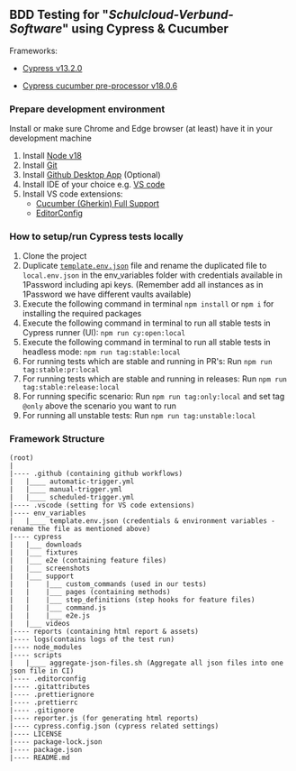 ## BDD Testing for "_Schulcloud-Verbund-Software_" using Cypress & Cucumber

Frameworks:

- [Cypress v13.2.0](https://docs.cypress.io/guides/references/changelog#12-8-0)

- [Cypress cucumber pre-processor v18.0.6](https://github.com/badeball/cypress-cucumber-preprocessor)

### Prepare development environment

Install or make sure Chrome and Edge browser (at least) have it in your development machine

1. Install [Node v18](https://nodejs.org/dist/)
2. Install [Git](https://git-scm.com/downloads)
3. Install [Github Desktop App](https://desktop.github.com/) (Optional)
4. Install IDE of your choice e.g. [VS code](https://code.visualstudio.com/download)
5. Install VS code extensions:
   - [Cucumber (Gherkin) Full Support](https://marketplace.visualstudio.com/items?itemName=alexkrechik.cucumberautocomplete)
   - [EditorConfig](https://marketplace.visualstudio.com/items?itemName=EditorConfig.EditorConfig)

### How to setup/run Cypress tests locally

1. Clone the project
2. Duplicate [`template.env.json`](env_variables/template.env.json) file and rename the duplicated file to `local.env.json` in the env_variables folder with credentials available in 1Password including api keys. (Remember add all instances as in 1Password we have different vaults available)
3. Execute the following command in terminal `npm install` or `npm i` for installing the required packages
4. Execute the following command in terminal to run all stable tests in Cypress runner (UI): `npm run cy:open:local`
5. Execute the following command in terminal to run all stable tests in headless mode: `npm run tag:stable:local`
6. For running tests which are stable and running in PR's: Run `npm run tag:stable:pr:local`
7. For running tests which are stable and running in releases: Run `npm run tag:stable:release:local`
8. For running specific scenario: Run `npm run tag:only:local` and set tag `@only` above the scenario you want to run
9. For running all unstable tests: Run `npm run tag:unstable:local`

### Framework Structure

```text
(root)
|
|---- .github (containing github workflows)
|   |____ automatic-trigger.yml
|   |____ manual-trigger.yml
|   |____ scheduled-trigger.yml
|---- .vscode (setting for VS code extensions)
|---- env_variables
|   |____ template.env.json (credentials & environment variables - rename the file as mentioned above)
|---- cypress
|   |___ downloads
|   |___ fixtures
|   |___ e2e (containing feature files)
|   |___ screenshots
|   |___ support
|   |    |___ custom_commands (used in our tests)
|   |    |___ pages (containing methods)
|   |    |___ step_definitions (step hooks for feature files)
|   |    |___ command.js
|   |    |___ e2e.js
|   |___ videos
|---- reports (containing html report & assets)
|---- logs(contains logs of the test run)
|---- node_modules
|---- scripts
|   |____ aggregate-json-files.sh (Aggregate all json files into one json file in CI)
|---- .editorconfig
|---- .gitattributes
|---- .prettierignore
|---- .prettierrc
|---- .gitignore
|---- reporter.js (for generating html reports)
|---- cypress.config.json (cypress related settings)
|---- LICENSE
|---- package-lock.json
|---- package.json
|---- README.md
```

